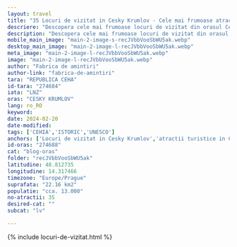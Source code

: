 ```yaml
---
layout: travel
title: "35 Locuri de vizitat in Cesky Krumlov - Cele mai frumoase atractii si obiective turistice"
descriere: "Descopera cele mai frumoase locuri de vizitat din orasul Cesky Krumlov, o bijuterie din patrimoniul UNESCO. Topul obiectivelor si atractiilor turistice."
description: "Descopera cele mai frumoase locuri de vizitat din orasul Cesky Krumlov, o bijuterie din patrimoniul UNESCO. Topul obiectivelor si atractiilor turistice."
mobile_main_image: "main-2-image-s-recJVbbVooSbWU5ak.webp"
desktop_main_image: "main-2-image-l-recJVbbVooSbWU5ak.webp"
meta_image: "main-2-image-l-recJVbbVooSbWU5ak.webp"
image: "main-2-image-l-recJVbbVooSbWU5ak.webp"
author: "Fabrica de amintiri"
author-link: "fabrica-de-amintiri"
tara: "REPUBLICA CEHA"
id-tara: "274684"
iata: "LNZ"
oras: "CESKY KRUMLOV"
lang: ro_RO
keyword: 
date: 2024-02-20
date-modified: 
tags: ['CEHIA','ISTORIC','UNESCO']
anchors: ['Locuri de vizitat in Cesky Krumlov','atractii turistice in Cesky Krumlov','obiective turistice Cesky Krumlov','ce sa faci in Cesky Krumlov']
id-oras: "274688"
cat: "blog-oras"
folder: "recJVbbVooSbWU5ak"
latitudine: 48.812735
longitudine: 14.317466
timezone: "Europe/Prague"
suprafata: "22.16 km2"
populatie: "cca. 13.000"
no-atractii: 35
desired-cat: ""
subcat: "lv"

---
```


{% include locuri-de-vizitat.html %}